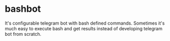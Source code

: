 # bashbot
It's configurable telegram bot with bash defined commands. Sometimes it's much easy to execute bash and get results instead of developing telegram bot from scratch. 
